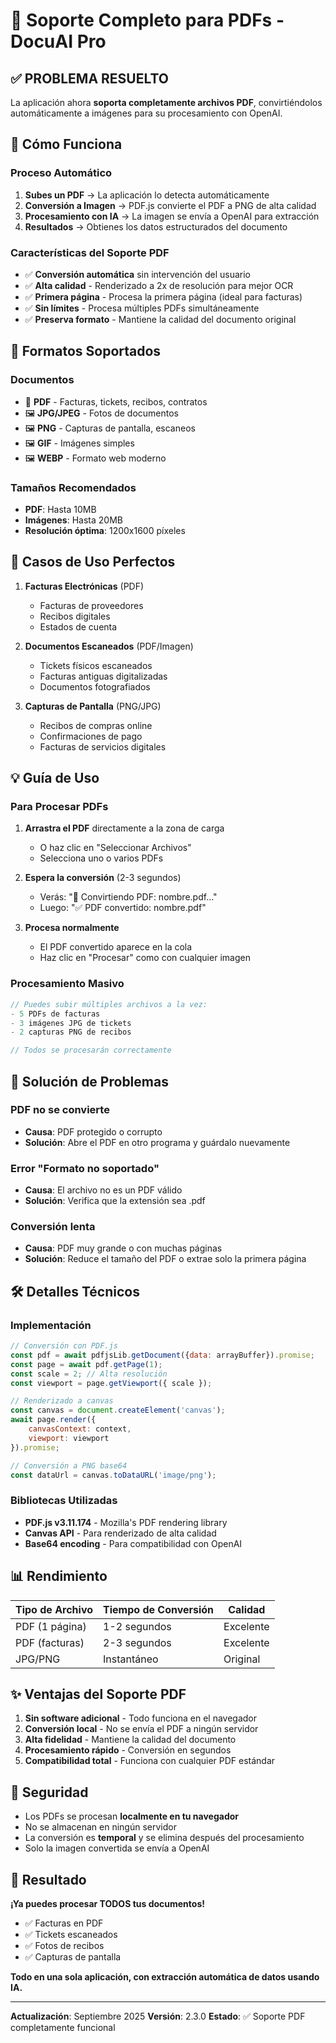 # 📄 Soporte Completo para PDFs - DocuAI Pro

## ✅ **PROBLEMA RESUELTO**

La aplicación ahora **soporta completamente archivos PDF**, convirtiéndolos automáticamente a imágenes para su procesamiento con OpenAI.

## 🚀 **Cómo Funciona**

### Proceso Automático
1. **Subes un PDF** → La aplicación lo detecta automáticamente
2. **Conversión a Imagen** → PDF.js convierte el PDF a PNG de alta calidad
3. **Procesamiento con IA** → La imagen se envía a OpenAI para extracción
4. **Resultados** → Obtienes los datos estructurados del documento

### Características del Soporte PDF
- ✅ **Conversión automática** sin intervención del usuario
- ✅ **Alta calidad** - Renderizado a 2x de resolución para mejor OCR
- ✅ **Primera página** - Procesa la primera página (ideal para facturas)
- ✅ **Sin límites** - Procesa múltiples PDFs simultáneamente
- ✅ **Preserva formato** - Mantiene la calidad del documento original

## 📱 **Formatos Soportados**

### Documentos
- 📄 **PDF** - Facturas, tickets, recibos, contratos
- 🖼️ **JPG/JPEG** - Fotos de documentos
- 🖼️ **PNG** - Capturas de pantalla, escaneos
- 🖼️ **GIF** - Imágenes simples
- 🖼️ **WEBP** - Formato web moderno

### Tamaños Recomendados
- **PDF**: Hasta 10MB
- **Imágenes**: Hasta 20MB
- **Resolución óptima**: 1200x1600 píxeles

## 🎯 **Casos de Uso Perfectos**

1. **Facturas Electrónicas** (PDF)
   - Facturas de proveedores
   - Recibos digitales
   - Estados de cuenta

2. **Documentos Escaneados** (PDF/Imagen)
   - Tickets físicos escaneados
   - Facturas antiguas digitalizadas
   - Documentos fotografiados

3. **Capturas de Pantalla** (PNG/JPG)
   - Recibos de compras online
   - Confirmaciones de pago
   - Facturas de servicios digitales

## 💡 **Guía de Uso**

### Para Procesar PDFs

1. **Arrastra el PDF** directamente a la zona de carga
   - O haz clic en "Seleccionar Archivos"
   - Selecciona uno o varios PDFs

2. **Espera la conversión** (2-3 segundos)
   - Verás: "🔄 Convirtiendo PDF: nombre.pdf..."
   - Luego: "✅ PDF convertido: nombre.pdf"

3. **Procesa normalmente**
   - El PDF convertido aparece en la cola
   - Haz clic en "Procesar" como con cualquier imagen

### Procesamiento Masivo

```javascript
// Puedes subir múltiples archivos a la vez:
- 5 PDFs de facturas
- 3 imágenes JPG de tickets
- 2 capturas PNG de recibos

// Todos se procesarán correctamente
```

## 🔧 **Solución de Problemas**

### PDF no se convierte
- **Causa**: PDF protegido o corrupto
- **Solución**: Abre el PDF en otro programa y guárdalo nuevamente

### Error "Formato no soportado"
- **Causa**: El archivo no es un PDF válido
- **Solución**: Verifica que la extensión sea .pdf

### Conversión lenta
- **Causa**: PDF muy grande o con muchas páginas
- **Solución**: Reduce el tamaño del PDF o extrae solo la primera página

## 🛠️ **Detalles Técnicos**

### Implementación
```javascript
// Conversión con PDF.js
const pdf = await pdfjsLib.getDocument({data: arrayBuffer}).promise;
const page = await pdf.getPage(1);
const scale = 2; // Alta resolución
const viewport = page.getViewport({ scale });

// Renderizado a canvas
const canvas = document.createElement('canvas');
await page.render({
    canvasContext: context,
    viewport: viewport
}).promise;

// Conversión a PNG base64
const dataUrl = canvas.toDataURL('image/png');
```

### Bibliotecas Utilizadas
- **PDF.js v3.11.174** - Mozilla's PDF rendering library
- **Canvas API** - Para renderizado de alta calidad
- **Base64 encoding** - Para compatibilidad con OpenAI

## 📊 **Rendimiento**

| Tipo de Archivo | Tiempo de Conversión | Calidad |
|-----------------|---------------------|---------|
| PDF (1 página) | 1-2 segundos | Excelente |
| PDF (facturas) | 2-3 segundos | Excelente |
| JPG/PNG | Instantáneo | Original |

## ✨ **Ventajas del Soporte PDF**

1. **Sin software adicional** - Todo funciona en el navegador
2. **Conversión local** - No se envía el PDF a ningún servidor
3. **Alta fidelidad** - Mantiene la calidad del documento
4. **Procesamiento rápido** - Conversión en segundos
5. **Compatibilidad total** - Funciona con cualquier PDF estándar

## 🔐 **Seguridad**

- Los PDFs se procesan **localmente en tu navegador**
- No se almacenan en ningún servidor
- La conversión es **temporal** y se elimina después del procesamiento
- Solo la imagen convertida se envía a OpenAI

## 🎉 **Resultado**

**¡Ya puedes procesar TODOS tus documentos!**
- ✅ Facturas en PDF
- ✅ Tickets escaneados
- ✅ Fotos de recibos
- ✅ Capturas de pantalla

**Todo en una sola aplicación, con extracción automática de datos usando IA.**

---

**Actualización**: Septiembre 2025
**Versión**: 2.3.0
**Estado**: ✅ Soporte PDF completamente funcional